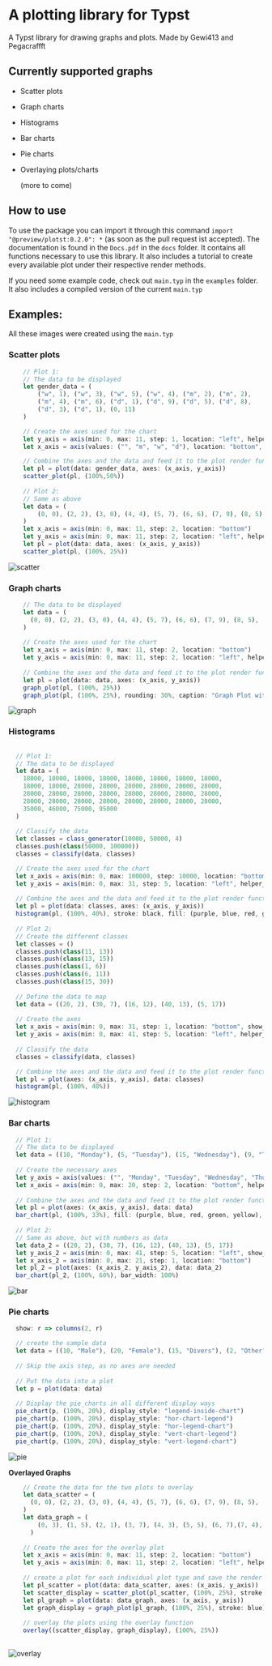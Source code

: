 # A plotting library for Typst

A Typst library for drawing graphs and plots.
Made by Gewi413 and Pegacraffft

## Currently supported graphs

- Scatter plots

- Graph charts

- Histograms

- Bar charts

- Pie charts

- Overlaying plots/charts

  (more to come)

## How to use

To use the package you can import it through this command `import "@preview/plotst:0.2.0": *` (as soon as the pull request ist accepted). 
The documentation is found in the `Docs.pdf` in the `docs` folder. It contains all functions necessary to use this library. It also includes a tutorial to create every available plot under their respective render methods.

If you need some example code, check out `main.typ` in the `examples` folder. It also includes a compiled version of the current `main.typ`

## Examples:

All these images were created using the `main.typ`

### Scatter plots

```js
    // Plot 1:
    // The data to be displayed  
    let gender_data = (
        ("w", 1), ("w", 3), ("w", 5), ("w", 4), ("m", 2), ("m", 2),
        ("m", 4), ("m", 6), ("d", 1), ("d", 9), ("d", 5), ("d", 8),
        ("d", 3), ("d", 1), (0, 11)
    )

    // Create the axes used for the chart
    let y_axis = axis(min: 0, max: 11, step: 1, location: "left", helper_lines: true, invert_markings: false, title: "foo")
    let x_axis = axis(values: ("", "m", "w", "d"), location: "bottom", helper_lines: true, invert_markings: false, title: "Gender")

    // Combine the axes and the data and feed it to the plot render function.
    let pl = plot(data: gender_data, axes: (x_axis, y_axis))
    scatter_plot(pl, (100%,50%))
	
	// Plot 2:
    // Same as above
    let data = (
        (0, 0), (2, 2), (3, 0), (4, 4), (5, 7), (6, 6), (7, 9), (8, 5), (9, 9), (10, 1)
    )
    let x_axis = axis(min: 0, max: 11, step: 2, location: "bottom")
    let y_axis = axis(min: 0, max: 11, step: 2, location: "left", helper_lines: false)
    let pl = plot(data: data, axes: (x_axis, y_axis))
    scatter_plot(pl, (100%, 25%))
```



![scatter](./images/scatter.png)

### Graph charts

```js
    // The data to be displayed
	let data = (
      (0, 0), (2, 2), (3, 0), (4, 4), (5, 7), (6, 6), (7, 9), (8, 5), (9, 9), (10, 1)
    )
    
    // Create the axes used for the chart 
    let x_axis = axis(min: 0, max: 11, step: 2, location: "bottom")
    let y_axis = axis(min: 0, max: 11, step: 2, location: "left", helper_lines: false)
    
    // Combine the axes and the data and feed it to the plot render function.
    let pl = plot(data: data, axes: (x_axis, y_axis))
    graph_plot(pl, (100%, 25%))
    graph_plot(pl, (100%, 25%), rounding: 30%, caption: "Graph Plot with caption and rounding")
```



![graph](./images/graph.png)

### Histograms

```js
  
  // Plot 1:
  // The data to be displayed
  let data = (
    18000, 18000, 18000, 18000, 18000, 18000, 18000, 18000,
    18000, 18000, 28000, 28000, 28000, 28000, 28000, 28000,
    28000, 28000, 28000, 28000, 28000, 28000, 28000, 28000,
    28000, 28000, 28000, 28000, 28000, 28000, 28000, 28000,
    35000, 46000, 75000, 95000
  )
  
  // Classify the data
  let classes = class_generator(10000, 50000, 4)
  classes.push(class(50000, 100000))
  classes = classify(data, classes)

  // Create the axes used for the chart 
  let x_axis = axis(min: 0, max: 100000, step: 10000, location: "bottom")
  let y_axis = axis(min: 0, max: 31, step: 5, location: "left", helper_lines: true)
  
  // Combine the axes and the data and feed it to the plot render function.
  let pl = plot(data: classes, axes: (x_axis, y_axis))
  histogram(pl, (100%, 40%), stroke: black, fill: (purple, blue, red, green, yellow))
  
  // Plot 2:
  // Create the different classes
  let classes = ()
  classes.push(class(11, 13))
  classes.push(class(13, 15))
  classes.push(class(1, 6))
  classes.push(class(6, 11))
  classes.push(class(15, 30))
  
  // Define the data to map
  let data = ((20, 2), (30, 7), (16, 12), (40, 13), (5, 17))
  
  // Create the axes
  let x_axis = axis(min: 0, max: 31, step: 1, location: "bottom", show_markings: false)
  let y_axis = axis(min: 0, max: 41, step: 5, location: "left", helper_lines: true)
  
  // Classify the data
  classes = classify(data, classes)

  // Combine the axes and the data and feed it to the plot render function.
  let pl = plot(axes: (x_axis, y_axis), data: classes)
  histogram(pl, (100%, 40%))
```



![histogram](./images/histogram.png)

### Bar charts

```js
  // Plot 1:
  // The data to be displayed
  let data = ((10, "Monday"), (5, "Tuesday"), (15, "Wednesday"), (9, "Thursday"), (11, "Friday"))
  
  // Create the necessary axes
  let y_axis = axis(values: ("", "Monday", "Tuesday", "Wednesday", "Thursday", "Friday"), location: "left", show_markings: true)
  let x_axis = axis(min: 0, max: 20, step: 2, location: "bottom", helper_lines: true)
  
  // Combine the axes and the data and feed it to the plot render function.
  let pl = plot(axes: (x_axis, y_axis), data: data)
  bar_chart(pl, (100%, 33%), fill: (purple, blue, red, green, yellow), bar_width: 70%, rotated: true)
  
  // Plot 2:
  // Same as above, but with numbers as data
  let data_2 = ((20, 2), (30, 7), (16, 12), (40, 13), (5, 17))
  let y_axis_2 = axis(min: 0, max: 41, step: 5, location: "left", show_markings: true, helper_lines: true)
  let x_axis_2 = axis(min: 0, max: 21, step: 1, location: "bottom")
  let pl_2 = plot(axes: (x_axis_2, y_axis_2), data: data_2)
  bar_chart(pl_2, (100%, 60%), bar_width: 100%)
```



![bar](./images/bar.png)

### Pie charts

```js
  show: r => columns(2, r)

  // create the sample data
  let data = ((10, "Male"), (20, "Female"), (15, "Divers"), (2, "Other")
              
  // Skip the axis step, as no axes are needed
              
  // Put the data into a plot 
  let p = plot(data: data)
  
  // Display the pie_charts in all different display ways
  pie_chart(p, (100%, 20%), display_style: "legend-inside-chart")
  pie_chart(p, (100%, 20%), display_style: "hor-chart-legend")
  pie_chart(p, (100%, 20%), display_style: "hor-legend-chart")
  pie_chart(p, (100%, 20%), display_style: "vert-chart-legend")
  pie_chart(p, (100%, 20%), display_style: "vert-legend-chart")
```



![pie](./images/pie.png)

**Overlayed Graphs**

```js
    // Create the data for the two plots to overlay
	let data_scatter = (
      (0, 0), (2, 2), (3, 0), (4, 4), (5, 7), (6, 6), (7, 9), (8, 5), (9, 9), (10, 1)
    )
    let data_graph = (
        (0, 3), (1, 5), (2, 1), (3, 7), (4, 3), (5, 5), (6, 7),(7, 4),(11, 6)
      )
    
    // Create the axes for the overlay plot
    let x_axis = axis(min: 0, max: 11, step: 2, location: "bottom")
    let y_axis = axis(min: 0, max: 11, step: 2, location: "left", helper_lines: false)
    
    // create a plot for each individual plot type and save the render call
    let pl_scatter = plot(data: data_scatter, axes: (x_axis, y_axis))
    let scatter_display = scatter_plot(pl_scatter, (100%, 25%), stroke: red)
    let pl_graph = plot(data: data_graph, axes: (x_axis, y_axis))
    let graph_display = graph_plot(pl_graph, (100%, 25%), stroke: blue)
	
    // overlay the plots using the overlay function
    overlay((scatter_display, graph_display), (100%, 25%))
    
```



![overlay](./images/overlay.png)
